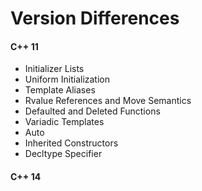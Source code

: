 # Version Differences

#### C++ 11

* Initializer Lists
* Uniform Initialization
* Template Aliases
* Rvalue References and Move Semantics
* Defaulted and Deleted Functions
* Variadic Templates
* Auto
* Inherited Constructors
* Decltype Specifier

#### C++ 14



